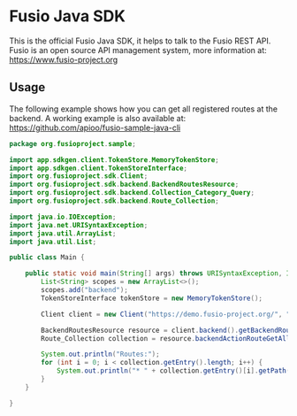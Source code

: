 
# Fusio Java SDK

This is the official Fusio Java SDK, it helps to talk to the Fusio REST API.
Fusio is an open source API management system, more information at:
https://www.fusio-project.org

## Usage

The following example shows how you can get all registered routes at the backend.
A working example is also available at: https://github.com/apioo/fusio-sample-java-cli

```java
package org.fusioproject.sample;

import app.sdkgen.client.TokenStore.MemoryTokenStore;
import app.sdkgen.client.TokenStoreInterface;
import org.fusioproject.sdk.Client;
import org.fusioproject.sdk.backend.BackendRoutesResource;
import org.fusioproject.sdk.backend.Collection_Category_Query;
import org.fusioproject.sdk.backend.Route_Collection;

import java.io.IOException;
import java.net.URISyntaxException;
import java.util.ArrayList;
import java.util.List;

public class Main {

    public static void main(String[] args) throws URISyntaxException, IOException {
        List<String> scopes = new ArrayList<>();
        scopes.add("backend");
        TokenStoreInterface tokenStore = new MemoryTokenStore();

        Client client = new Client("https://demo.fusio-project.org/", "test", "FRsNh1zKCXlB", scopes, tokenStore);

        BackendRoutesResource resource = client.backend().getBackendRoutes();
        Route_Collection collection = resource.backendActionRouteGetAll(new Collection_Category_Query());

        System.out.println("Routes:");
        for (int i = 0; i < collection.getEntry().length; i++) {
            System.out.println("* " + collection.getEntry()[i].getPath());
        }
    }

}
```
